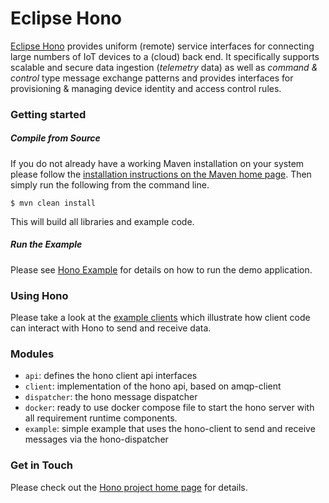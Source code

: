 # Eclipse Hono

[Eclipse Hono](https://projects.eclipse.org/projects/iot.hono) provides uniform (remote) service interfaces for connecting large numbers of IoT devices to a (cloud) back end. It specifically supports scalable and secure data ingestion (*telemetry* data) as well as *command & control* type message exchange patterns and provides interfaces for provisioning & managing device identity and access control rules.

### Getting started

##### Compile from Source

If you do not already have a working Maven installation on your system please follow the [installation instructions on the Maven home page](https://maven.apache.org/). Then simply run the following from the command line.

    $ mvn clean install

This will build all libraries and example code.

##### Run the Example

Please see [Hono Example](example/readme.md) for details on how to run the demo application.

### Using Hono

Please take a look at the [example clients](example) which illustrate how client code can interact with Hono to send and receive data.

### Modules

* `api`: defines the hono client api interfaces
* `client`: implementation of the hono api, based on amqp-client
* `dispatcher`: the hono message dispatcher
* `docker`: ready to use docker compose file to start the hono server with all requirement runtime components.
* `example`: simple example that uses the hono-client to send and receive messages via the hono-dispatcher

### Get in Touch

Please check out the [Hono project home page](https://projects.eclipse.org/projects/iot.hono) for details.
